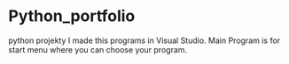 # Python_portfolio
python projekty
I made this programs in Visual Studio. Main Program is for start menu where you can choose your program.
